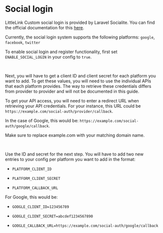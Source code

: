 # Social login

LittleLink Custom social login is provided by Laravel Socialite. You can find the official documentation for this [here](https://laravel.com/docs/9.x/socialite#configuration).

Currently, the social login system supports the following platforms:
`google`, `facebook`, `twitter`

To enable social login and register functionality, first set `ENABLE_SOCIAL_LOGIN` in your config to `true`.

<br>

Next, you will have to get a client ID and client secret for each platform you want to add. To get these values, you will need to use the individual APIs that each platform provides. 
The way to retrieve these credentials differs from provider to provider and will not be documented in this guide.

To get your API access, you will need to enter a redirect URL when retrieving your API credentials.
For your instance, this URL could be `https://example.com/social-auth/provider/callback`.

In the case of Google, this would be: `https://example.com/social-auth/google/callback`.

Make sure to replace example.com with your matching domain name.

<br>

Use the ID and secret for the next step.
You will have to add two new entries to your config per platform you want to add in the format:

- ``PLATFORM_CLIENT_ID``

- ``PLATFORM_CLIENT_SECRET``

- ``PLATFORM_CALLBACK_URL``

For Google, this would be:

- ``GOOGLE_CLIENT_ID=123456789``

- ``GOOGLE_CLIENT_SECRET=abcdef1234567890``

- ``GOOGLE_CALLBACK_URL=https://example.com/social-auth/google/callback``
